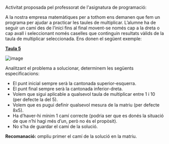 Activitat proposada pel professorat de l'asignatura de programació:

A la nostra empresa matemàtiques per a tothom ens demanen que fem un programa per
ajudar a practicar les taules de multiplicar. L’alumne ha de seguir un camí des de l’inici fins
al final movent-se només cap a la dreta o cap avall i seleccionant només caselles que
continguin resultats vàlids de la taula de multiplicar seleccionada. Ens donen el següent
exemple:

<ins>**Taula 5**</ins>


![image](https://github.com/user-attachments/assets/48fb8bfe-197d-4c7b-9cde-dc7d2b34c421)

Analitzant el problema a solucionar, determinem les següents especificacions:
  - El punt inicial sempre serà la cantonada superior-esquerra.
  - El punt final sempre serà la cantonada inferior-dreta.
  - Volem que sigui aplicable a qualsevol taula de multiplicar entre 1 i 10 (per defecte la del 5).
  - Volem que es pugui definir qualsevol mesura de la matriu (per defecte 8x5).
  - Ha d’haver-hi mínim 1 camí correcte (podria ser que es donés la situació de que n’hi hagi
    més d’un, però no és el propòsit).
  - No s’ha de guardar el camí de la solució.

**Recomanació:** ompliu primer el camí de la solució en la matriu.
